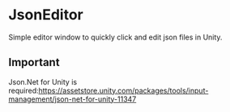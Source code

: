 # JsonEditor
Simple editor window to quickly click and edit json files in Unity.

## Important
Json.Net for Unity is required:https://assetstore.unity.com/packages/tools/input-management/json-net-for-unity-11347
